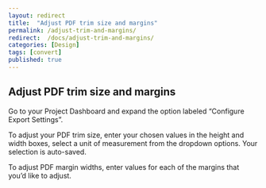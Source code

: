```yaml
---
layout: redirect
title:  "Adjust PDF trim size and margins"
permalink: /adjust-trim-and-margins/
redirect:  /docs/adjust-trim-and-margins/
categories: [Design]
tags: [convert]
published: true
---
```


<section data-type="chapter" class="hsecchapter" data-hederis-type="hsecchapter" id="adjust-trim-and-margins" data-pi-attrs="id: adjust-trim-and-margins; data-tags: convert;" role="doc-chapter" data-tags="convert" data-author-name=" " data-book-title=" " title="Adjust PDF trim size and margins"><h1 data-hederis-type="hblkchaptitle" class="hblkchaptitle" id="pTiflSP2N">Adjust PDF trim size and margins</h1><p class="hblkp" data-hederis-type="hblkp" id="pV7nN7Ywm">Go to your Project Dashboard and expand the option labeled &#8220;Configure Export Settings&#8221;. </p><p class="hblkp" data-hederis-type="hblkp" id="p6NrA0CVw">To adjust your PDF trim size, enter your chosen values in the height and width boxes, select a unit of measurement from the dropdown options. Your selection is auto-saved.</p><p class="hblkp" data-hederis-type="hblkp" id="pzaCKAeWw">To adjust PDF margin widths, enter values for each of the margins that you&#8217;d like to adjust.</p></section>